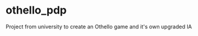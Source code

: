 othello_pdp
===========

Project from university to create an Othello game and it's own upgraded IA
